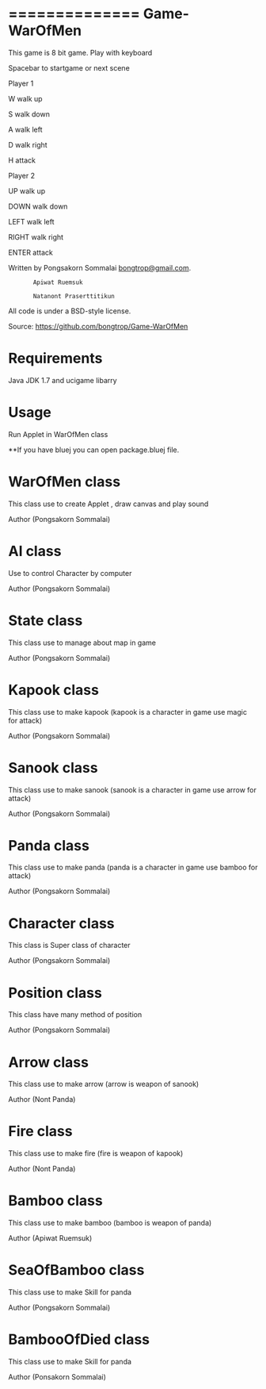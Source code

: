 ==============
Game-WarOfMen
==============

This game is 8 bit game. Play with keyboard


Spacebar to startgame or next scene


Player 1

W walk up 

S walk down

A walk left

D walk right

H attack


Player 2

UP walk up 

DOWN walk down

LEFT walk left

RIGHT walk right

ENTER attack



Written by 
		   Pongsakorn Sommalai <bongtrop@gmail.com>.

		   Apiwat Ruemsuk
		   
		   Natanont Praserttitikun

All code is under a BSD-style license.

Source: https://github.com/bongtrop/Game-WarOfMen


Requirements
============

Java JDK 1.7 and ucigame libarry


Usage
=====

Run Applet in WarOfMen class

**If you have bluej you can open package.bluej file.


WarOfMen class
==============

This class use to create Applet , draw canvas and play sound

Author (Pongsakorn Sommalai) 


AI class
========

Use to control Character by computer

Author (Pongsakorn Sommalai) 


State class
===========

This class use to manage about map in game

Author (Pongsakorn Sommalai) 


Kapook class
============

This class use to make kapook (kapook is a character in game use magic for attack)

Author (Pongsakorn Sommalai) 


Sanook class
============

This class use to make sanook (sanook is a character in game use arrow for attack)

Author (Pongsakorn Sommalai) 


Panda class
===========

This class use to make panda (panda is a character in game use bamboo for attack)

Author (Pongsakorn Sommalai) 


Character class
===============

This class is Super class of character

Author (Pongsakorn Sommalai) 


Position class
==============

This class have many method of position

Author (Pongsakorn Sommalai) 


Arrow class
===========

This class use to make arrow (arrow is weapon of sanook)

Author (Nont Panda) 


Fire class
==========

This class use to make fire (fire is weapon of kapook)

Author (Nont Panda) 


Bamboo class
============

This class use to make bamboo (bamboo is weapon of panda)

Author (Apiwat Ruemsuk) 


SeaOfBamboo class
============

This class use to make Skill for panda

Author (Pongsakorn Sommalai) 


BambooOfDied class
============

This class use to make Skill for panda

Author (Ponsakorn Sommalai) 